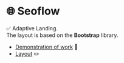 # 🌐 **Seoflow**   

✅ Adaptive Landing.  
The layout is based on the **Bootstrap** library.  

- [Demonstration of work](https://seoflow.pages.dev/) 🔗    
- [Layout](https://www.figma.com/file/fHqJtCApL4xcUV8M8yEWGq/SEOFlow?type=design&node-id=0-1&mode=design) ✏️  
